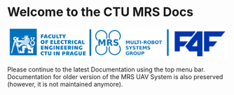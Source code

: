 # Welcome to the CTU MRS Docs

![](./logos.png)

Please continue to the latest Documentation using the top menu bar.
Documentation for older version of the MRS UAV System is also preserved (however, it is not maintained anymore).
